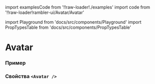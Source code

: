 import examplesCode from '!!raw-loader!./examples'
import code from '!!raw-loader!rambler-ui/Avatar/Avatar'

import Playground from 'docs/src/components/Playground'
import PropTypesTable from 'docs/src/components/PropTypesTable'

# Avatar

### Пример
<Playground code={examplesCode} />

### Свойства `<Avatar />`
<PropTypesTable code={code} />
